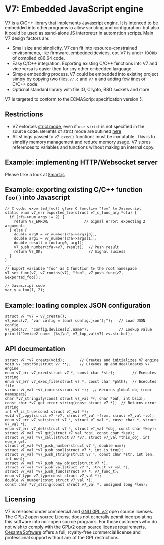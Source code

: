 V7: Embedded JavaScript engine
==============================

V7 is a C/C++ library that implements Javascript engine. It is intended
to be embedded into other programs to allow scripting and configuration,
but also it could be used as stand-alone JS interpreter in automation scripts.
Main V7 design factors are:

- Small size and simplicity. V7 can fit into resource-constrained environments,
  like firmware, embedded devices, etc. V7 is under 100kb of compiled
  x86_64 code.
- Easy C/C++ integration. Exporting existing C/C++ functions into V7 and
  vice versa is easier then for any other embedded language.
- Simple embedding process. V7 could be embedded into existing project simply
  by copying two files, `v7.c` and `v7.h` and adding few lines of C/C++ code.
- Optional standard library with file IO, Crypto, BSD sockets and more

V7 is targeted to conform to the ECMAScript specification version 5.

## Restrictions

- V7 enforces [strict mode](http://goo.gl/Rhqzs2), even if `use strict`
is not specified in the source code. Benefits of strict mode are 
outlined [here](http://goo.gl/MlBicD)
- All strings passed to `v7_exec()` functions must be immutable. This is to
simplify memory management and reduce memory usage. V7 stores references to
variables and functions without making an internal copy.

## Example: implementing HTTP/Websocket server

Please take a look at [Smart.js](https://github.com/cesanta/Smart.js)

## Example: exporting existing C/C++ function `foo()` into Javascript

    // C code. exported_foo() glues C function "foo" to Javascript
    static enum v7_err exported_foo(struct v7_c_func_arg *cfa) {
      if (cfa->num_args != 2) {
        return V7_ERROR;                // Signal error: expecting 2 arguments
      } else {
        double arg0 = v7_number(cfa->args[0]);
        double arg1 = v7_number(cfa->args[1]);
        double result = foo(arg0, arg1);
        v7_push_number(cfa->v7, result);  // Push result
        return V7_OK;                     // Signal success
      }
    }
    ...
    // Export variable "foo" as C function to the root namespace
    v7_set_func(v7, v7_rootns(v7), "foo", v7_push_func(v7, &exported_foo));

<!-- -->

    // Javascript code
    var y = foo(1, 2);

## Example: loading complex JSON configuration

    struct v7 *v7 = v7_create();
    v7_exec(v7, "var config = load('config.json');");   // Load JSON config
    v7_exec(v7, "config.devices[2].name");              // Lookup value
    printf("Device2 name: [%s]\n", v7_top_val(v7)->v.str.buf);

## API documentation

    struct v7 *v7_create(void);       // Creates and initializes V7 engine
    void v7_destroy(struct v7 **);    // Cleanes up and deallocates V7 engine
    enum v7_err v7_exec(struct v7 *, const char *str);        // Executes string
    enum v7_err v7_exec_file(struct v7 *, const char *path);  // Executes file
    struct v7_val *v7_rootns(struct v7 *);  // Returns global obj (root namespace)
    char *v7_stringify(const struct v7_val *v, char *buf, int bsiz);
    const char *v7_get_error_string(const struct v7 *);  // Returns error string
    int v7_is_true(const struct v7_val *);
    void v7_copy(struct v7 *v7, struct v7_val *from, struct v7_val *to);
    enum v7_err v7_set(struct v7 *, struct v7_val *, const char *, struct v7_val *);
    enum v7_err v7_del(struct v7 *, struct v7_val *obj, const char *key);
    struct v7_val *v7_get(struct v7_val *obj, const char *key);
    struct v7_val *v7_call(struct v7 *v7, struct v7_val *this_obj, int num_args);
    struct v7_val *v7_push_number(struct v7 *, double num);
    struct v7_val *v7_push_bool(struct v7 *, int is_true);
    struct v7_val *v7_push_string(struct v7 *, const char *str, int len, int own);
    struct v7_val *v7_push_new_object(struct v7 *);
    struct v7_val *v7_push_val(struct v7 *, struct v7_val *);
    struct v7_val *v7_push_func(struct v7 *, v7_func_t);
    enum v7_type v7_type(const struct v7_val *);
    double v7_number(const struct v7_val *);
    const char *v7_string(const struct v7_val *, unsigned long *len);

## Licensing

V7 is released under commercial and
[GNU GPL v.2](http://www.gnu.org/licenses/old-licenses/gpl-2.0.html) open
source licenses. The GPLv2 open source License does not generally permit
incorporating this software into non-open source programs.
For those customers who do not wish to comply with the GPLv2 open
source license requirements,
[Cesanta Software](http://cesanta.com) offers a full,
royalty-free commercial license and professional support
without any of the GPL restrictions.